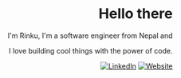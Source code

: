 <div align="right">

<h1>Hello there</h1>   

I'm Rinku, I'm a software engineer from Nepal and

I love building cool things with the power of code.


[![LinkedIn](https://img.shields.io/badge/linkedin-%230077B5.svg?style=for-the-badge&logo=linkedin&logoColor=white)](https://linkedin.com/in/therealrinku)
[![Website](https://img.shields.io/badge/website-%FF5733.svg?style=for-the-badge&logo=javascript&logoColor=white)](https://rinkerminal.web.app)

</p>  

</div>

